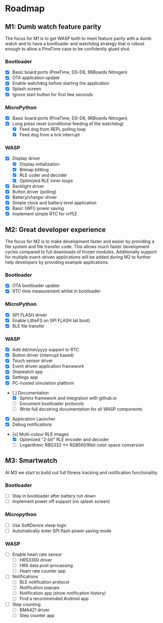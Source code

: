 # Roadmap

## M1: Dumb watch feature parity

The focus for M1 is to get WASP both to meet feature parity with a dumb
watch and to have a bootloader and watchdog strategy that is robust enough
to allow a PineTime case to be confidently glued shut.

### Bootloader

 * [X] Basic board ports (PineTime, DS-D6, 96Boards Nitrogen)
 * [X] OTA application update
 * [X] Enable watchdog before starting the application
 * [X] Splash screen
 * [X] Ignore start button for first few seconds
  
### MicroPython

 * [X] Basic board ports (PineTime, DS-D6, 96Boards Nitrogen)
 * [X] Long press reset (conditional feeding of the watchdog)
   - [X] Feed dog from REPL polling loop
   - [X] Feed dog from a tick interrupt
 
### WASP

 * [X] Display driver
   - [X] Display initialization
   - [X] Bitmap blitting
   - [X] RLE coder and decoder
   - [X] Optimized RLE inner loops
 * [X] Backlight driver
 * [X] Button driver (polling)
 * [X] Battery/charger driver
 * [X] Simple clock and battery level application
 * [X] Basic (WFI) power saving
 * [X] Implement simple RTC for nrf52

## M2: Great developer experience

The focus for M2 is to make development faster and easier by providing
a file system and file transfer code. This allows much faster
development cycles compared to full downloads of frozen modules.
Additionally support for multiple event-driven applications will be
added during M2 to further help developers by providing example
applications.

### Bootloader

 * [X] OTA bootloader update
 * [X] RTC time measurement whilst in bootloader

### MicroPython

 * [X] SPI FLASH driver
 * [X] Enable LittleFS on SPI FLASH (at boot)
 * [X] BLE file transfer

### WASP

 * [X] Add dd/mm/yyyy support to RTC
 * [X] Button driver (interrupt based)
 * [X] Touch sensor driver
 * [X] Event driven application framework
 * [X] Stopwatch app
 * [X] Settings app
 * [X] PC-hosted simulation platform
 * [.] Documentation
   - [X] Sphinx framework and integration with github.io
   - [ ] Document bootloader protocols
   - [ ] Write full docstring documentation for all WASP components
 * [X] Application Launcher
 * [X] Debug notifications
 * [o] Multi-colour RLE images
   - [X] Optimized "2-bit" RLE encoder and decoder
   - [ ] Logarithmic RBG332 <-> RGB56516bit color space conversion

## M3: Smartwatch

At M3 we start to build out full fitness tracking and notification
functionality.

### Bootloader

 * [ ] Stay in bootloader after battery run down
 * [ ] Implement power off support (no splash screen)

### Micropython

 * [ ] Use SoftDevice sleep logic
 * [ ] Automatically enter SPI flash power saving mode

### WASP

 * [ ] Enable heart rate sensor
   - [ ] HRS3300 driver
   - [ ] HRS data post-processing
   - [ ] Heart rate counter app
 * [ ] Notifications
   - [ ] BLE notification protocol
   - [ ] Notification popups
   - [ ] Notification app (show notification history)
   - [ ] Find a recommended Android app
 * [ ] Step counting
   - [ ] BMA421 driver
   - [ ] Step counter app
